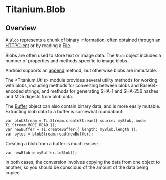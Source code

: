 # Titanium.Blob

<ProxySummary/>

## Overview

A `Blob` represents a chunk of binary information, often obtained through
an [HTTPClient](Titanium.Network.HTTPClient) or by reading a [File](Titanium.Filesystem.File).

Blobs are often used to store text or image data.
The `Blob` object includes a number of properties and methods specific to image blobs.

Android supports an [append](Titanium.Blob.append) method, but
otherwise blobs are immutable.

The <Titanium.Utils> module provides several utility methods for working with
blobs, including methods for converting between blobs and Base64-encoded strings,
and methods for generating SHA-1 and SHA-256 hashes and MD5 digests from blob data.

The [Buffer](Titanium.Buffer) object can also contain binary data, and is
more easily mutable. Extracting blob data to a buffer is somewhat roundabout:

    var blobStream = Ti.Stream.createStream({ source: myBlob, mode: Ti.Stream.MODE_READ });
    var newBuffer = Ti.createBuffer({ length: myBlob.length });
    var bytes = blobStream.read(newBuffer);

Creating a blob from a buffer is much easier:

    var newBlob = myBuffer.toBlob();

In both cases, the conversion involves copying the data from one object to another, so
you should be conscious of the amount of the data being copied.

<ApiDocs/>

